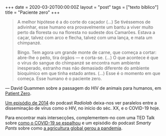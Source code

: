 +++
date = 2020-03-20T00:00:00Z
layout = "post"
tags = ["texto bíblico"]
title = "Paciente zero"
+++

>A melhor hipótese é a do corte do caçador (...) Se tivéssemos de adivinhar, esse humano era provavelmente um bantu a viver muito perto da floresta ou na floresta no sudeste dos Camarões. Estava a caçar, talvez com arco e flecha, talvez com uma lança, e mata um chimpanzé.
>
>Bingo. Tem agora um grande monte de carne, que começa a cortar: abre-lhe o peito, tira órgãos — e corta-se. (...) O que acontece é que o vírus do sangue do chimpanzé se encontra num ambiente inesperado, estranho mas não demasiado diferente do ambiente bioquímico em que tinha estado antes. (...) Esse é o momento em que começa. Esse humano é o paciente zero.

— David Quammen sobre a passagem do HIV de animais para humanos, em [Patient Zero](https://www.wnycstudios.org/podcasts/radiolab/episodes/169879-patient-zero).

[Um episódio de 2014](https://www.wnycstudios.org/podcasts/radiolab/episodes/169879-patient-zero) do podcast _Radiolab_ deixa-nos ver paralelos entre a disseminação de vírus como o HIV, no início do séc. XX, e o COVID-19 hoje.

Para encontrar mais intersecções, complementem-no com uma TED Talk sobre [como o COVID-19 se espalhou](https://youtu.be/JGTtGCq9grE) e um episódio do podcast _Smarty Pants_ sobre como [a agricultura global gerou a pandemia](https://theamericanscholar.org/who-should-we-blame-for-coronavirus/).
